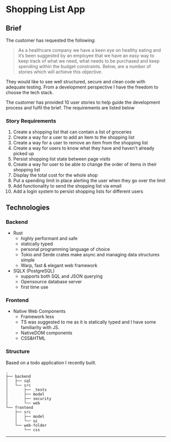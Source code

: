# Shopping List App

## Brief

The customer has requested the following:

> As a healthcare company we have a keen eye on healthy eating and it’s been suggested by an employee that we have an easy way to keep track of what we need, what needs to be purchased and keep spending within the budget constraints. Below, are a number of stories which will achieve this objective.

They would like to see well structured, secure and clean code with adequate testing. From a development perspective I have the freedom to choose the tech stack.

The customer has provided 10 user stories to help guide the development process and fulfil the brief. The requirements are listed below 

### Story Requirements

1. Create a shopping list that can contain a list of groceries
2. Create a way for a user to add an item to the shopping list
3. Create a way for a user to remove an item from the shopping list
4. Create a way for users to know what they have and haven't already picked up
5. Persist shopping list state between page visits
6. Create a way for user to be able to change the order of items in their shopping list
7. Display the total cost for the whole shop
8. Put a spending limit in place alerting the user when they go over the limit
9. Add functionality to send the shopping list via email
10. Add a login system to persist shopping lists for different users


## Technologies 

### Backend

- Rust 
    - highly performant and safe
    - statically typed
    - personal programming language of choice
    - Tokio and Serde crates make async and managing data structures simple
    - Warp, fast & elegant web framework
- SQLX (PostgreSQL) 
    - supports both SQL and JSON querying
    - Opensource database server
    - first time use


### Frontend

- Native Web Components
    - Framework less
    - TS was suggested to me as it is statically typed and I have some familiarity with JS.
    - NativeDOM components
    - CSS&HTML

### Structure

Based on a todo application I recently built.

```
.
├── backend
│   ├── sql
│   └── src
│       ├── _tests
│       ├── model
│       ├── security
│       └── web
└── frontend
    ├── src
    │   ├── model
    │   └── ui
    └── web-folder
        └── css
```

---


